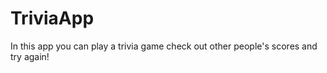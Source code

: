 # TriviaApp

In this app you can play a trivia game check out other people's scores and try again! 
